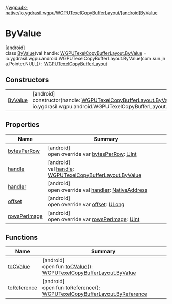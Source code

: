 //[wgpu4k-native](../../../../index.md)/[io.ygdrasil.wgpu](../../index.md)/[WGPUTexelCopyBufferLayout](../index.md)/[[android]ByValue](index.md)

# ByValue

[android]\
class [ByValue](index.md)(val handle: [WGPUTexelCopyBufferLayout.ByValue](../../../io.ygdrasil.wgpu.android/-w-g-p-u-texel-copy-buffer-layout/-by-value/index.md) = io.ygdrasil.wgpu.android.WGPUTexelCopyBufferLayout.ByValue(com.sun.jna.Pointer.NULL)) : [WGPUTexelCopyBufferLayout](../index.md)

## Constructors

| | |
|---|---|
| [ByValue](-by-value.md) | [android]<br>constructor(handle: [WGPUTexelCopyBufferLayout.ByValue](../../../io.ygdrasil.wgpu.android/-w-g-p-u-texel-copy-buffer-layout/-by-value/index.md) = io.ygdrasil.wgpu.android.WGPUTexelCopyBufferLayout.ByValue(com.sun.jna.Pointer.NULL)) |

## Properties

| Name | Summary |
|---|---|
| [bytesPerRow](bytes-per-row.md) | [android]<br>open override var [bytesPerRow](bytes-per-row.md): [UInt](https://kotlinlang.org/api/core/kotlin-stdlib/kotlin/-u-int/index.html) |
| [handle](handle.md) | [android]<br>val [handle](handle.md): [WGPUTexelCopyBufferLayout.ByValue](../../../io.ygdrasil.wgpu.android/-w-g-p-u-texel-copy-buffer-layout/-by-value/index.md) |
| [handler](handler.md) | [android]<br>open override val [handler](handler.md): [NativeAddress](../../../ffi/-native-address/index.md) |
| [offset](offset.md) | [android]<br>open override var [offset](offset.md): [ULong](https://kotlinlang.org/api/core/kotlin-stdlib/kotlin/-u-long/index.html) |
| [rowsPerImage](rows-per-image.md) | [android]<br>open override var [rowsPerImage](rows-per-image.md): [UInt](https://kotlinlang.org/api/core/kotlin-stdlib/kotlin/-u-int/index.html) |

## Functions

| Name | Summary |
|---|---|
| [toCValue](../[android]to-c-value.md) | [android]<br>open fun [toCValue](../[android]to-c-value.md)(): [WGPUTexelCopyBufferLayout.ByValue](../../../io.ygdrasil.wgpu.android/-w-g-p-u-texel-copy-buffer-layout/-by-value/index.md) |
| [toReference](../to-reference.md) | [android]<br>open fun [toReference](../to-reference.md)(): [WGPUTexelCopyBufferLayout.ByReference](../../../io.ygdrasil.wgpu.android/-w-g-p-u-texel-copy-buffer-layout/-by-reference/index.md) |